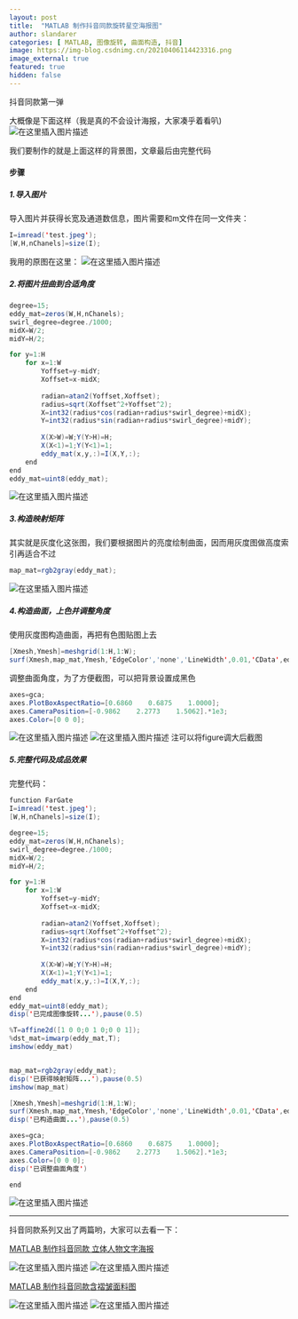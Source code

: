 ```yaml
---
layout: post
title:  "MATLAB 制作抖音同款旋转星空海报图"
author: slandarer
categories: [ MATLAB, 图像旋转, 曲面构造, 抖音]
image: https://img-blog.csdnimg.cn/20210406114423316.png
image_external: true
featured: true
hidden: false
---
```


抖音同款第一弹
 
大概像是下面这样（我是真的不会设计海报，大家凑乎着看叭)
![在这里插入图片描述](https://img-blog.csdnimg.cn/20210406114423316.png?x-oss-process=image/watermark,type_ZmFuZ3poZW5naGVpdGk,shadow_10,text_aHR0cHM6Ly9ibG9nLmNzZG4ubmV0L3NsYW5kYXJlcg==,size_16,color_FFFFFF,t_70#pic_center)

我们要制作的就是上面这样的背景图，文章最后由完整代码
#### 步骤
##### 1.导入图片
导入图片并获得长宽及通道数信息，图片需要和m文件在同一文件夹：

```java
I=imread('test.jpeg');
[W,H,nChanels]=size(I);
```
我用的原图在这里：
![在这里插入图片描述](https://img-blog.csdnimg.cn/20210406114728754.jpeg?x-oss-process=image/watermark,type_ZmFuZ3poZW5naGVpdGk,shadow_10,text_aHR0cHM6Ly9ibG9nLmNzZG4ubmV0L3NsYW5kYXJlcg==,size_16,color_FFFFFF,t_70#pic_center)
##### 2.将图片扭曲到合适角度

```java
degree=15;
eddy_mat=zeros(W,H,nChanels);
swirl_degree=degree./1000;
midX=W/2;
midY=H/2;

for y=1:H
    for x=1:W
        Yoffset=y-midY;
        Xoffset=x-midX;
        
        radian=atan2(Yoffset,Xoffset);
        radius=sqrt(Xoffset^2+Yoffset^2);
        X=int32(radius*cos(radian+radius*swirl_degree)+midX);
        Y=int32(radius*sin(radian+radius*swirl_degree)+midY);
        
        X(X>W)=W;Y(Y>H)=H;
        X(X<1)=1;Y(Y<1)=1;
        eddy_mat(x,y,:)=I(X,Y,:);
    end
end
eddy_mat=uint8(eddy_mat);
```
![在这里插入图片描述](https://img-blog.csdnimg.cn/20210406114900588.png?x-oss-process=image/watermark,type_ZmFuZ3poZW5naGVpdGk,shadow_10,text_aHR0cHM6Ly9ibG9nLmNzZG4ubmV0L3NsYW5kYXJlcg==,size_16,color_FFFFFF,t_70#pic_center)
##### 3.构造映射矩阵
其实就是灰度化这张图，我们要根据图片的亮度绘制曲面，因而用灰度图做高度索引再适合不过

```java
map_mat=rgb2gray(eddy_mat);
```

![在这里插入图片描述](https://img-blog.csdnimg.cn/20210406115128366.png?x-oss-process=image/watermark,type_ZmFuZ3poZW5naGVpdGk,shadow_10,text_aHR0cHM6Ly9ibG9nLmNzZG4ubmV0L3NsYW5kYXJlcg==,size_16,color_FFFFFF,t_70#pic_center)
##### 4.构造曲面，上色并调整角度
使用灰度图构造曲面，再把有色图贴图上去

```java
[Xmesh,Ymesh]=meshgrid(1:H,1:W);
surf(Xmesh,map_mat,Ymesh,'EdgeColor','none','LineWidth',0.01,'CData',eddy_mat,'FaceColor','interp')
```

调整曲面角度，为了方便截图，可以把背景设置成黑色

```java
axes=gca;
axes.PlotBoxAspectRatio=[0.6860    0.6875    1.0000];
axes.CameraPosition=[-0.9862    2.2773    1.5062].*1e3;
axes.Color=[0 0 0];
```
![在这里插入图片描述](https://img-blog.csdnimg.cn/20210406115332905.png?x-oss-process=image/watermark,type_ZmFuZ3poZW5naGVpdGk,shadow_10,text_aHR0cHM6Ly9ibG9nLmNzZG4ubmV0L3NsYW5kYXJlcg==,size_16,color_FFFFFF,t_70#pic_center)
![在这里插入图片描述](https://img-blog.csdnimg.cn/20210406115341696.png?x-oss-process=image/watermark,type_ZmFuZ3poZW5naGVpdGk,shadow_10,text_aHR0cHM6Ly9ibG9nLmNzZG4ubmV0L3NsYW5kYXJlcg==,size_16,color_FFFFFF,t_70#pic_center)
注可以将figure调大后截图
##### 5.完整代码及成品效果
完整代码： 

```java
function FarGate
I=imread('test.jpeg');
[W,H,nChanels]=size(I);

degree=15;
eddy_mat=zeros(W,H,nChanels);
swirl_degree=degree./1000;
midX=W/2;
midY=H/2;

for y=1:H
    for x=1:W
        Yoffset=y-midY;
        Xoffset=x-midX;
        
        radian=atan2(Yoffset,Xoffset);
        radius=sqrt(Xoffset^2+Yoffset^2);
        X=int32(radius*cos(radian+radius*swirl_degree)+midX);
        Y=int32(radius*sin(radian+radius*swirl_degree)+midY);
        
        X(X>W)=W;Y(Y>H)=H;
        X(X<1)=1;Y(Y<1)=1;
        eddy_mat(x,y,:)=I(X,Y,:);
    end
end
eddy_mat=uint8(eddy_mat);
disp('已完成图像旋转...'),pause(0.5)

%T=affine2d([1 0 0;0 1 0;0 0 1]);
%dst_mat=imwarp(eddy_mat,T);
imshow(eddy_mat)


map_mat=rgb2gray(eddy_mat);
disp('已获得映射矩阵...'),pause(0.5)
imshow(map_mat)

[Xmesh,Ymesh]=meshgrid(1:H,1:W);
surf(Xmesh,map_mat,Ymesh,'EdgeColor','none','LineWidth',0.01,'CData',eddy_mat,'FaceColor','interp')
disp('已构造曲面...'),pause(0.5)

axes=gca;
axes.PlotBoxAspectRatio=[0.6860    0.6875    1.0000];
axes.CameraPosition=[-0.9862    2.2773    1.5062].*1e3;
axes.Color=[0 0 0];
disp('已调整曲面角度')

end
```

![在这里插入图片描述](https://img-blog.csdnimg.cn/20210406115452703.png?x-oss-process=image/watermark,type_ZmFuZ3poZW5naGVpdGk,shadow_10,text_aHR0cHM6Ly9ibG9nLmNzZG4ubmV0L3NsYW5kYXJlcg==,size_16,color_FFFFFF,t_70#pic_center)
___

抖音同款系列又出了两篇哟，大家可以去看一下：

[MATLAB 制作抖音同款 立体人物文字海报](https://blog.csdn.net/slandarer/article/details/115724116)

![在这里插入图片描述](https://img-blog.csdnimg.cn/20210415151908246.jpg?x-oss-process=image/watermark,type_ZmFuZ3poZW5naGVpdGk,shadow_10,text_aHR0cHM6Ly9ibG9nLmNzZG4ubmV0L3NsYW5kYXJlcg==,size_16,color_FFFFFF,t_70#pic_center)
![在这里插入图片描述](https://img-blog.csdnimg.cn/20210415151917913.jpg?x-oss-process=image/watermark,type_ZmFuZ3poZW5naGVpdGk,shadow_10,text_aHR0cHM6Ly9ibG9nLmNzZG4ubmV0L3NsYW5kYXJlcg==,size_16,color_FFFFFF,t_70#pic_center)

[MATLAB 制作抖音同款含褶皱面料图](https://blog.csdn.net/slandarer/article/details/115709803)

![在这里插入图片描述](https://img-blog.csdnimg.cn/2021041515195565.jpg?x-oss-process=image/watermark,type_ZmFuZ3poZW5naGVpdGk,shadow_10,text_aHR0cHM6Ly9ibG9nLmNzZG4ubmV0L3NsYW5kYXJlcg==,size_16,color_FFFFFF,t_70#pic_center)
![在这里插入图片描述](https://img-blog.csdnimg.cn/20210415152001709.jpg?x-oss-process=image/watermark,type_ZmFuZ3poZW5naGVpdGk,shadow_10,text_aHR0cHM6Ly9ibG9nLmNzZG4ubmV0L3NsYW5kYXJlcg==,size_16,color_FFFFFF,t_70#pic_center)








